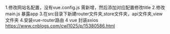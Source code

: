 1.修改网站名配置，没有vue.config.js 需新增，然后添加对应配置修改title
2.修改main.js 暴露app
3.在src目录下新建router文件夹,store文件夹，api文件夹,view文件夹
4.安装vue-router路由
4 vue 封装axios https://www.cnblogs.com/cwl1025/p/15380586.html


